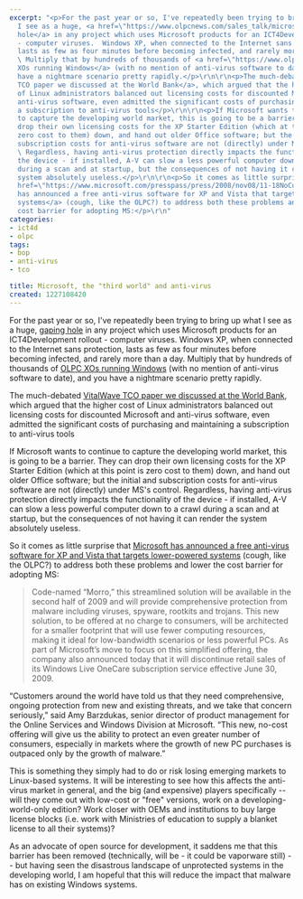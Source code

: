 ```yaml
---
excerpt: "<p>For the past year or so, I've repeatedly been trying to bring up what
  I see as a huge, <a href=\"https://www.olpcnews.com/sales_talk/microsoft/windows_xo_video_dissection_.html\">gaping
  hole</a> in any project which uses Microsoft products for an ICT4Development rollout
  - computer viruses.  Windows XP, when connected to the Internet sans protection,
  lasts as few as four minutes before becoming infected, and rarely more than a day.
  \ Multiply that by hundreds of thousands of <a href=\"https://www.olpcnews.com/software/windows/\">OLPC
  XOs running Windows</a> (with no mention of anti-virus software to date), and you
  have a nightmare scenario pretty rapidly.</p>\r\n\r\n<p>The much-debated <a href=\"https://www.joncamfield.com/blog/2008.11/tomorrow_total_cost_of_operati.html\">VitalWave
  TCO paper we discussed at the World Bank</a>, which argued that the higher cost
  of Linux administrators balanced out licensing costs for discounted Microsoft and
  anti-virus software, even admitted the significant costs of purchasing and maintaining
  a subscription to anti-virus tools</p>\r\n\r\n<p>If Microsoft wants to continue
  to capture the developing world market, this is going to be a barrier.  They can
  drop their own licensing costs for the XP Starter Edition (which at this point is
  zero cost to them) down, and hand out older Office software; but the initial and
  subscription costs for anti-virus software are not (directly) under MS's control.
  \ Regardless, having anti-virus protection directly impacts the functionality of
  the device - if installed, A-V can slow a less powerful computer down to a crawl
  during a scan and at startup, but the consequences of not having it can render the
  system absolutely useless.</p>\r\n\r\n<p>So it comes as little surprise that <a
  href=\"https://www.microsoft.com/presspass/press/2008/nov08/11-18NoCostSecurityPR.mspx\">Microsoft
  has announced a free anti-virus software for XP and Vista that targets lower-powered
  systems</a> (cough, like the OLPC?) to address both these problems and lower the
  cost barrier for adopting MS:</p>\r\n"
categories:
- ict4d
- olpc
tags:
- bop
- anti-virus
- tco

title: Microsoft, the "third world" and anti-virus
created: 1227108420
---
```

<p>For the past year or so, I've repeatedly been trying to bring up what I see as a huge, <a href="https://www.olpcnews.com/sales_talk/microsoft/windows_xo_video_dissection_.html">gaping hole</a> in any project which uses Microsoft products for an ICT4Development rollout - computer viruses.  Windows XP, when connected to the Internet sans protection, lasts as few as four minutes before becoming infected, and rarely more than a day.  Multiply that by hundreds of thousands of <a href="https://www.olpcnews.com/software/windows/">OLPC XOs running Windows</a> (with no mention of anti-virus software to date), and you have a nightmare scenario pretty rapidly.</p>

<p>The much-debated <a href="https://www.joncamfield.com/blog/2008.11/tomorrow_total_cost_of_operati.html">VitalWave TCO paper we discussed at the World Bank</a>, which argued that the higher cost of Linux administrators balanced out licensing costs for discounted Microsoft and anti-virus software, even admitted the significant costs of purchasing and maintaining a subscription to anti-virus tools</p>

<p>If Microsoft wants to continue to capture the developing world market, this is going to be a barrier.  They can drop their own licensing costs for the XP Starter Edition (which at this point is zero cost to them) down, and hand out older Office software; but the initial and subscription costs for anti-virus software are not (directly) under MS's control.  Regardless, having anti-virus protection directly impacts the functionality of the device - if installed, A-V can slow a less powerful computer down to a crawl during a scan and at startup, but the consequences of not having it can render the system absolutely useless.</p>

<p>So it comes as little surprise that <a href="https://www.microsoft.com/presspass/press/2008/nov08/11-18NoCostSecurityPR.mspx">Microsoft has announced a free anti-virus software for XP and Vista that targets lower-powered systems</a> (cough, like the OLPC?) to address both these problems and lower the cost barrier for adopting MS:</p>
<!--break-->
<blockquote>Code-named “Morro,” this streamlined solution will be available in the second half of 2009 and will provide comprehensive protection from malware including viruses, spyware, rootkits and trojans. This new solution, to be offered at no charge to consumers, will be architected for a smaller footprint that will use fewer computing resources, making it ideal for low-bandwidth scenarios or less powerful PCs. As part of Microsoft’s move to focus on this simplified offering, the company also announced today that it will discontinue retail sales of its Windows Live OneCare subscription service effective June 30, 2009.</blockquote>

<p>“Customers around the world have told us that they need comprehensive, ongoing protection from new and existing threats, and we take that concern seriously,” said Amy Barzdukas, senior director of product management for the Online Services and Windows Division at Microsoft. “This new, no-cost offering will give us the ability to protect an even greater number of consumers, especially in markets where the growth of new PC purchases is outpaced only by the growth of malware.” </p>

<p>This is something they simply had to do or risk losing emerging markets to Linux-based systems.  It will be interesting to see how this affects the anti-virus market in general, and the big (and expensive) players specifically -- will they come out with low-cost or "free" versions, work on a developing-world-only edition?  Work closer with OEMs and institutions to buy large license blocks (i.e. work with Ministries of education to supply a blanket license to all their systems)?</p>

<p>As an advocate of open source for development, it saddens me that this barrier has been removed (technically, will be - it could be vaporware still) -- but having seen the disastrous landscape of unprotected systems in the developing world, I am hopeful that this will reduce the impact that malware has on existing Windows systems.</p>
